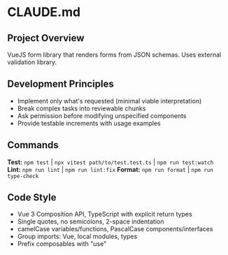 # CLAUDE.md

## Project Overview
VueJS form library that renders forms from JSON schemas. Uses external validation library.

## Development Principles
- Implement only what's requested (minimal viable interpretation)
- Break complex tasks into reviewable chunks
- Ask permission before modifying unspecified components
- Provide testable increments with usage examples

## Commands
**Test:** `npm test` | `npx vitest path/to/test.test.ts` | `npm run test:watch`
**Lint:** `npm run lint` | `npm run lint:fix`
**Format:** `npm run format` | `npm run type-check`

## Code Style
- Vue 3 Composition API, TypeScript with explicit return types
- Single quotes, no semicolons, 2-space indentation
- camelCase variables/functions, PascalCase components/interfaces
- Group imports: Vue, local modules, types
- Prefix composables with "use"